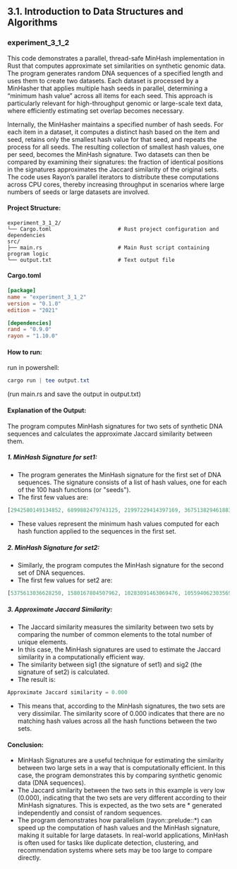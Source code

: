 ## 3.1. Introduction to Data Structures and Algorithms

### experiment_3_1_2

This code demonstrates a parallel, thread-safe MinHash implementation in Rust that computes approximate set similarities on synthetic genomic data. The program generates random DNA sequences of a specified length and uses them to create two datasets. Each dataset is processed by a MinHasher that applies multiple hash seeds in parallel, determining a “minimum hash value” across all items for each seed. This approach is particularly relevant for high-throughput genomic or large-scale text data, where efficiently estimating set overlap becomes necessary.

Internally, the MinHasher maintains a specified number of hash seeds. For each item in a dataset, it computes a distinct hash based on the item and seed, retains only the smallest hash value for that seed, and repeats the process for all seeds. The resulting collection of smallest hash values, one per seed, becomes the MinHash signature. Two datasets can then be compared by examining their signatures: the fraction of identical positions in the signatures approximates the Jaccard similarity of the original sets. The code uses Rayon’s parallel iterators to distribute these computations across CPU cores, thereby increasing throughput in scenarios where large numbers of seeds or large datasets are involved.

#### Project Structure:

```plaintext
experiment_3_1_2/
└── Cargo.toml                     # Rust project configuration and dependencies
src/
├── main.rs                        # Main Rust script containing program logic
└── output.txt                     # Text output file
```

#### Cargo.toml

```toml
[package]
name = "experiment_3_1_2"
version = "0.1.0"
edition = "2021"

[dependencies]
rand = "0.9.0"
rayon = "1.10.0"
```

#### How to run:

run in powershell:

```powershell
cargo run | tee output.txt
```

(run main.rs and save the output in output.txt)
  

#### Explanation of the Output:
The program computes MinHash signatures for two sets of synthetic DNA sequences and calculates the approximate Jaccard similarity between them.

##### 1. MinHash Signature for set1:

* The program generates the MinHash signature for the first set of DNA sequences. The signature consists of a list of hash values, one for each of the 100 hash functions (or "seeds").
* The first few values are:
```rust
[2942580149134852, 6899882479743125, 21997229414397169, 3675138294618832, 674304587691108]
```
* These values represent the minimum hash values computed for each hash function applied to the sequences in the first set.

##### 2. MinHash Signature for set2:

* Similarly, the program computes the MinHash signature for the second set of DNA sequences.
* The first few values for set2 are:
```rust
[5375613036628250, 1580167804507962, 10283091463069476, 1055940623035697, 8502197830624736]
```
##### 3. Approximate Jaccard Similarity:

* The Jaccard similarity measures the similarity between two sets by comparing the number of common elements to the total number of unique elements.
* In this case, the MinHash signatures are used to estimate the Jaccard similarity in a computationally efficient way.
* The similarity between sig1 (the signature of set1) and sig2 (the signature of set2) is calculated.
* The result is:
```rust
Approximate Jaccard similarity = 0.000
```
* This means that, according to the MinHash signatures, the two sets are very dissimilar. The similarity score of 0.000 indicates that there are no matching hash values across all the hash functions between the two sets.

#### Conclusion:
* MinHash Signatures are a useful technique for estimating the similarity between two large sets in a way that is computationally efficient. In this case, the program demonstrates this by comparing synthetic genomic data (DNA sequences).
* The Jaccard similarity between the two sets in this example is very low (0.000), indicating that the two sets are very different according to their MinHash signatures. This is expected, as the two sets are * generated independently and consist of random sequences.
* The program demonstrates how parallelism (rayon::prelude::*) can speed up the computation of hash values and the MinHash signature, making it suitable for large datasets.
In real-world applications, MinHash is often used for tasks like duplicate detection, clustering, and recommendation systems where sets may be too large to compare directly.


